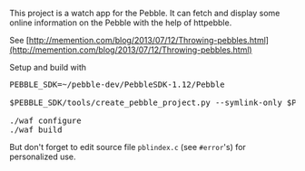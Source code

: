 This project is a watch app for the Pebble. It can fetch and display some online information on the Pebble with the help of httpebble. 

See [http://memention.com/blog/2013/07/12/Throwing-pebbles.html](http://memention.com/blog/2013/07/12/Throwing-pebbles.html)

Setup and build with

<pre>
PEBBLE_SDK=~/pebble-dev/PebbleSDK-1.12/Pebble

$PEBBLE_SDK/tools/create_pebble_project.py --symlink-only $PEBBLE_SDK/sdk/ .

./waf configure
./waf build
</pre>

But don't forget to edit source file `pblindex.c` (see `#error`'s) for personalized use.
